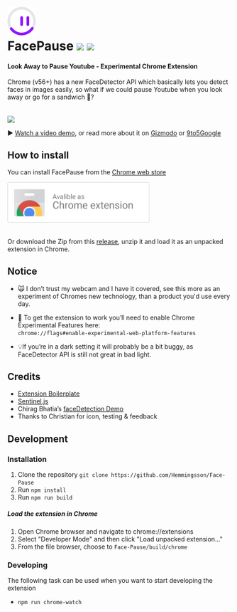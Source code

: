 

<h1>
 <img src="resources/FacePause.png?raw=true" alt="Face Pause">
  <br>
   FacePause  <a href="https://chrome.google.com/webstore/detail/igoccmpimadoamkfabcpelmkhpgiafhd"><img  src="https://img.shields.io/chrome-web-store/v/igoccmpimadoamkfabcpelmkhpgiafhd.svg"></a> <a href="https://chrome.google.com/webstore/detail/igoccmpimadoamkfabcpelmkhpgiafhd"><img src="https://img.shields.io/chrome-web-store/users/igoccmpimadoamkfabcpelmkhpgiafhd.svg"></a>
  
</h1>


#### Look Away to Pause Youtube - Experimental Chrome Extension


Chrome (v56+) has a new FaceDetector API which basically lets you detect faces in images easily, so what if we could pause Youtube when you look away or go for a sandwich 🥪?


  <br>
  <img align="center" src="https://media.giphy.com/media/2sdM8tdDlqZGY7g3bT/giphy.gif" width="430">



▶️ [Watch a video demo](https://youtu.be/CL_B7iVpg4M), or read more about it on [Gizmodo](https://gizmodo.com/this-creepy-chrome-extension-pauses-youtube-for-you-whe-1826257465) or [9to5Google](https://9to5google.com/2018/05/22/facepause-experimental-chrome-extension/)
   <br> 

   
## How to install


You can install FacePause from the [Chrome web store](https://chrome.google.com/webstore/detail/igoccmpimadoamkfabcpelmkhpgiafhd)

<a href="https://chrome.google.com/webstore/detail/igoccmpimadoamkfabcpelmkhpgiafhd">
    <img src="resources/CWS-dl.png" width="320">
 </a>
 <br> <br>

Or download the Zip from this [release](https://github.com/Hemmingsson/Face-Pause/releases/tag/0.1), unzip it and load it as an unpacked extension in Chrome.

## Notice

- 🙀 I don’t trust my webcam and I have it covered, see this more as an experiment of Chromes new technology, than a product you'd use every day. 
- 🏴 To get the extension to work you’ll need to enable Chrome Experimental Features here: <br>
`chrome://flags#enable-experimental-web-platform-features`

- 💡If you’re in a dark setting it will probably be a bit buggy, as FaceDetector API is still not great in bad light. 


## Credits
- [Extension Boilerplate](https://github.com/EmailThis/extension-boilerplate)
- [Sentinel.js](https://github.com/muicss/sentineljs)
- Chirag Bhatia’s [faceDetection Demo](https://github.com/chirag64/live-face-detector/)
- Thanks to Christian for icon, testing & feedback

## Development

### Installation
1. Clone the repository `git clone https://github.com/Hemmingsson/Face-Pause`
2. Run `npm install`
3. Run `npm run build`

##### Load the extension in Chrome
1. Open Chrome browser and navigate to chrome://extensions
2. Select "Developer Mode" and then click "Load unpacked extension..."
3. From the file browser, choose to `Face-Pause/build/chrome`


### Developing
The following task can be used when you want to start developing the extension

- `npm run chrome-watch`




